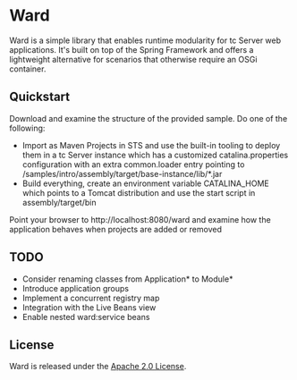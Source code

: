 # Ward

Ward is a simple library that enables runtime modularity for tc Server web applications. It's built on top of the
Spring Framework and offers a lightweight alternative for scenarios that otherwise require an OSGi container.

## Quickstart

Download and examine the structure of the provided sample. Do one of the following:

* Import as Maven Projects in STS and use the built-in tooling to deploy them in a tc Server instance which has a
customized catalina.properties configuration with an extra common.loader entry pointing to
<your-local-path>/samples/intro/assembly/target/base-instance/lib/*.jar
* Build everything, create an environment variable CATALINA_HOME which points to a Tomcat distribution and use the
start script in assembly/target/bin

Point your browser to http://localhost:8080/ward and examine how the application behaves when projects are added
or removed

## TODO

* Consider renaming classes from Application* to Module*
* Introduce application groups
* Implement a concurrent registry map
* Integration with the Live Beans view
* Enable nested ward:service beans

## License

Ward is released under the [Apache 2.0 License](LICENSE).
